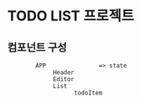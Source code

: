 # TODO LIST 프로젝트 

## 컴포넌트 구성
```
        APP               => state
             Header 
             Editor 
             List 
                   todoItem   
```